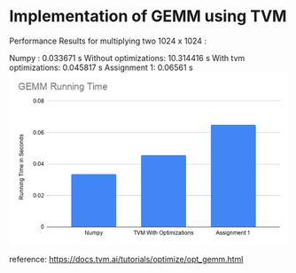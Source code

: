 # Implementation of GEMM using TVM

Performance Results for multiplying two 1024 x 1024 :

Numpy : 0.033671 s 
Without optimizations: 10.314416 s 
With tvm optimizations: 0.045817 s
Assignment 1: 0.06561 s
![GEMM Running Time](GEMM_Running_Time.png)

reference: https://docs.tvm.ai/tutorials/optimize/opt_gemm.html
